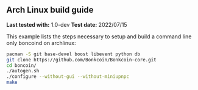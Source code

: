 Arch Linux build guide
----------------------

**Last tested with:** 1.0-dev
**Test date:** 2022/07/15

This example lists the steps necessary to setup and build a command line only
boncoind on archlinux:

```sh
pacman -S git base-devel boost libevent python db
git clone https://github.com/Bonkcoin/Bonkcoin-core.git
cd boncoin/
./autogen.sh
./configure --without-gui --without-miniupnpc
make
```
